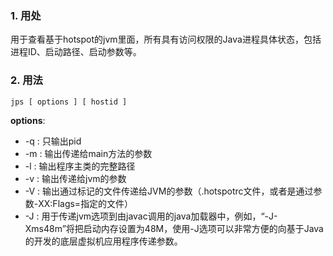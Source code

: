 ### 1. 用处
用于查看基于hotspot的jvm里面，所有具有访问权限的Java进程具体状态，包括进程ID、启动路径、启动参数等。

### 2. 用法
`jps [ options ] [ hostid ]`

**options**:

* -q : 只输出pid
* -m : 输出传递给main方法的参数
* -l : 输出程序主类的完整路径
* -v : 输出传递给jvm的参数
* -V : 输出通过标记的文件传递给JVM的参数（.hotspotrc文件，或者是通过参数-XX:Flags=<filename>指定的文件）
* -J : 用于传递jvm选项到由javac调用的java加载器中，例如，“-J-Xms48m”将把启动内存设置为48M，使用-J选项可以非常方便的向基于Java的开发的底层虚拟机应用程序传递参数。

